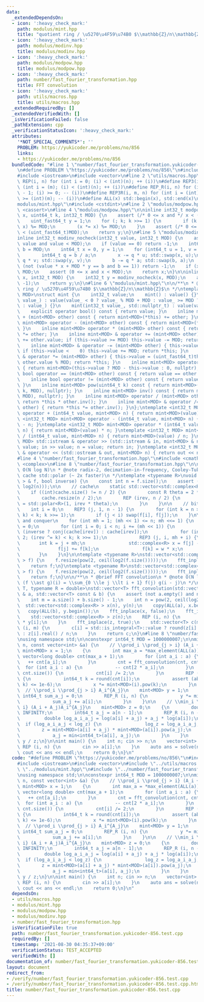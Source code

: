 ```yaml
---
data:
  _extendedDependsOn:
  - icon: ':heavy_check_mark:'
    path: modulus/mint.hpp
    title: "quotient ring / \u5270\u4F59\u74B0 $\\mathbb{Z}/n\\mathbb{Z}$"
  - icon: ':heavy_check_mark:'
    path: modulus/modinv.hpp
    title: modulus/modinv.hpp
  - icon: ':heavy_check_mark:'
    path: modulus/modpow.hpp
    title: modulus/modpow.hpp
  - icon: ':heavy_check_mark:'
    path: number/fast_fourier_transformation.hpp
    title: FFT convolution
  - icon: ':heavy_check_mark:'
    path: utils/macros.hpp
    title: utils/macros.hpp
  _extendedRequiredBy: []
  _extendedVerifiedWith: []
  _isVerificationFailed: false
  _pathExtension: cpp
  _verificationStatusIcon: ':heavy_check_mark:'
  attributes:
    '*NOT_SPECIAL_COMMENTS*': ''
    PROBLEM: https://yukicoder.me/problems/no/856
    links:
    - https://yukicoder.me/problems/no/856
  bundledCode: "#line 1 \"number/fast_fourier_transformation.yukicoder-856.test.cpp\"\
    \n#define PROBLEM \"https://yukicoder.me/problems/no/856\"\n#include <algorithm>\n\
    #include <iostream>\n#include <vector>\n#line 2 \"utils/macros.hpp\"\n#define\
    \ REP(i, n) for (int i = 0; (i) < (int)(n); ++ (i))\n#define REP3(i, m, n) for\
    \ (int i = (m); (i) < (int)(n); ++ (i))\n#define REP_R(i, n) for (int i = (int)(n)\
    \ - 1; (i) >= 0; -- (i))\n#define REP3R(i, m, n) for (int i = (int)(n) - 1; (i)\
    \ >= (int)(m); -- (i))\n#define ALL(x) std::begin(x), std::end(x)\n#line 2 \"\
    modulus/mint.hpp\"\n#include <cstdint>\n#line 2 \"modulus/modpow.hpp\"\n#include\
    \ <cassert>\n#line 4 \"modulus/modpow.hpp\"\n\ninline int32_t modpow(uint_fast64_t\
    \ x, uint64_t k, int32_t MOD) {\n    assert (/* 0 <= x and */ x < (uint_fast64_t)MOD);\n\
    \    uint_fast64_t y = 1;\n    for (; k; k >>= 1) {\n        if (k & 1) (y *=\
    \ x) %= MOD;\n        (x *= x) %= MOD;\n    }\n    assert (/* 0 <= y and */ y\
    \ < (uint_fast64_t)MOD);\n    return y;\n}\n#line 5 \"modulus/modinv.hpp\"\n\n\
    inline int32_t modinv_nocheck(int32_t value, int32_t MOD) {\n    assert (0 <=\
    \ value and value < MOD);\n    if (value == 0) return -1;\n    int64_t a = value,\
    \ b = MOD;\n    int64_t x = 0, y = 1;\n    for (int64_t u = 1, v = 0; a; ) {\n\
    \        int64_t q = b / a;\n        x -= q * u; std::swap(x, u);\n        y -=\
    \ q * v; std::swap(y, v);\n        b -= q * a; std::swap(b, a);\n    }\n    if\
    \ (not (value * x + MOD * y == b and b == 1)) return -1;\n    if (x < 0) x +=\
    \ MOD;\n    assert (0 <= x and x < MOD);\n    return x;\n}\n\ninline int32_t modinv(int32_t\
    \ x, int32_t MOD) {\n    int32_t y = modinv_nocheck(x, MOD);\n    assert (y !=\
    \ -1);\n    return y;\n}\n#line 6 \"modulus/mint.hpp\"\n\n/**\n * @brief quotient\
    \ ring / \u5270\u4F59\u74B0 $\\mathbb{Z}/n\\mathbb{Z}$\n */\ntemplate <int32_t\
    \ MOD>\nstruct mint {\n    int32_t value;\n    mint() : value() {}\n    mint(int64_t\
    \ value_) : value(value_ < 0 ? value_ % MOD + MOD : value_ >= MOD ? value_ % MOD\
    \ : value_) {}\n    mint(int32_t value_, std::nullptr_t) : value(value_) {}\n\
    \    explicit operator bool() const { return value; }\n    inline mint<MOD> operator\
    \ + (mint<MOD> other) const { return mint<MOD>(*this) += other; }\n    inline\
    \ mint<MOD> operator - (mint<MOD> other) const { return mint<MOD>(*this) -= other;\
    \ }\n    inline mint<MOD> operator * (mint<MOD> other) const { return mint<MOD>(*this)\
    \ *= other; }\n    inline mint<MOD> & operator += (mint<MOD> other) { this->value\
    \ += other.value; if (this->value >= MOD) this->value -= MOD; return *this; }\n\
    \    inline mint<MOD> & operator -= (mint<MOD> other) { this->value -= other.value;\
    \ if (this->value <    0) this->value += MOD; return *this; }\n    inline mint<MOD>\
    \ & operator *= (mint<MOD> other) { this->value = (uint_fast64_t)this->value *\
    \ other.value % MOD; return *this; }\n    inline mint<MOD> operator - () const\
    \ { return mint<MOD>(this->value ? MOD - this->value : 0, nullptr); }\n    inline\
    \ bool operator == (mint<MOD> other) const { return value == other.value; }\n\
    \    inline bool operator != (mint<MOD> other) const { return value != other.value;\
    \ }\n    inline mint<MOD> pow(uint64_t k) const { return mint<MOD>(modpow(value,\
    \ k, MOD), nullptr); }\n    inline mint<MOD> inv() const { return mint<MOD>(modinv(value,\
    \ MOD), nullptr); }\n    inline mint<MOD> operator / (mint<MOD> other) const {\
    \ return *this * other.inv(); }\n    inline mint<MOD> & operator /= (mint<MOD>\
    \ other) { return *this *= other.inv(); }\n};\ntemplate <int32_t MOD> mint<MOD>\
    \ operator + (int64_t value, mint<MOD> n) { return mint<MOD>(value) + n; }\ntemplate\
    \ <int32_t MOD> mint<MOD> operator - (int64_t value, mint<MOD> n) { return mint<MOD>(value)\
    \ - n; }\ntemplate <int32_t MOD> mint<MOD> operator * (int64_t value, mint<MOD>\
    \ n) { return mint<MOD>(value) * n; }\ntemplate <int32_t MOD> mint<MOD> operator\
    \ / (int64_t value, mint<MOD> n) { return mint<MOD>(value) / n; }\ntemplate <int32_t\
    \ MOD> std::istream & operator >> (std::istream & in, mint<MOD> & n) { int64_t\
    \ value; in >> value; n = value; return in; }\ntemplate <int32_t MOD> std::ostream\
    \ & operator << (std::ostream & out, mint<MOD> n) { return out << n.value; }\n\
    #line 4 \"number/fast_fourier_transformation.hpp\"\n#include <cmath>\n#include\
    \ <complex>\n#line 8 \"number/fast_fourier_transformation.hpp\"\n\n/**\n * @note\
    \ O(N log N)\n * @note radix-2, decimation-in-frequency, Cooley-Tukey\n * @note\
    \ cache std::polar (~ 2x faster)\n */\ntemplate <typename R>\nvoid fft_inplace(std::vector<std::complex<R>\
    \ > & f, bool inverse) {\n    const int n = f.size();\n    assert (n == pow(2,\
    \ log2(n)));\n\n    // cache\n    static std::vector<std::complex<R> > cache;\n\
    \    if ((int)cache.size() != n / 2) {\n        const R theta = 2 * M_PI / n;\n\
    \        cache.resize(n / 2);\n        REP (irev, n / 2) {\n            cache[irev]\
    \ = std::polar<R>(1, irev * theta);\n        }\n    }\n\n    // bit reverse\n\
    \    int i = 0;\n    REP3 (j, 1, n - 1) {\n        for (int k = n >> 1; (i ^=\
    \ k) < k; k >>= 1);\n        if (j < i) swap(f[i], f[j]);\n    }\n\n    // divide\
    \ and conquer\n    for (int mh = 1; (mh << 1) <= n; mh <<= 1) {\n        int irev\
    \ = 0;\n        for (int i = 0; i < n; i += (mh << 1)) {\n            auto w =\
    \ (inverse ? conj(cache[irev]) : cache[irev]);\n            for (int k = n >>\
    \ 2; (irev ^= k) < k; k >>= 1);\n            REP3 (j, i, mh + i) {\n         \
    \       int k = j + mh;\n                std::complex<R> x = f[j] - f[k];\n  \
    \              f[j] += f[k];\n                f[k] = w * x;\n            }\n \
    \       }\n    }\n}\n\ntemplate <typename R>\nstd::vector<std::complex<R> > fft(std::vector<std::complex<R>\
    \ > f) {\n    f.resize(pow(2, ceil(log2(f.size()))));\n    fft_inplace(f, false);\n\
    \    return f;\n}\ntemplate <typename R>\nstd::vector<std::complex<R> > ifft(std::vector<std::complex<R>\
    \ > f) {\n    f.resize(pow(2, ceil(log2(f.size()))));\n    fft_inplace(f, true);\n\
    \    return f;\n}\n\n/**\n * @brief FFT convolution\n * @note O(N log N)\n * @note\
    \ (f \\ast g)(i) = \\sum_{0 \\le j \\lt i + 1} f(j) g(i - j)\n */\ntemplate <typename\
    \ T, typename R = double>\nstd::vector<T> fft_convolution(std::vector<T> const\
    \ & a, std::vector<T> const & b) {\n    assert (not a.empty() and not b.empty());\n\
    \    int m = a.size() + b.size() - 1;\n    int n = pow(2, ceil(log2(m)));\n  \
    \  std::vector<std::complex<R> > x(n), y(n);\n    copy(ALL(a), x.begin());\n \
    \   copy(ALL(b), y.begin());\n    fft_inplace(x, false);\n    fft_inplace(y, false);\n\
    \    std::vector<std::complex<R> > z(n);\n    REP (i, n) {\n        z[i] = x[i]\
    \ * y[i];\n    }\n    fft_inplace(z, true);\n    std::vector<T> c(m);\n    REP\
    \ (i, m) {\n        c[i] = std::is_integral<T>::value ? round(z[i].real() / n)\
    \ : z[i].real() / n;\n    }\n    return c;\n}\n#line 8 \"number/fast_fourier_transformation.yukicoder-856.test.cpp\"\
    \nusing namespace std;\n\nconstexpr int64_t MOD = 1000000007;\n\nmint<MOD> solve(int\
    \ n, const vector<int> &a) {\n    // \\prod_i \\prod_{j > i} (A_i + A_j)\n   \
    \ mint<MOD> x = 1;\n    {\n        int max_a = *max_element(ALL(a));\n       \
    \ vector<long double> cnt(max_a + 1);\n        for (int a_i : a) {\n         \
    \   ++ cnt[a_i];\n        }\n        cnt = fft_convolution(cnt, cnt);\n      \
    \  for (int a_i : a) {\n            -- cnt[2 * a_i];\n        }\n        REP (i,\
    \ cnt.size()) {\n            cnt[i] /= 2;\n        }\n        REP (i, cnt.size())\
    \ {\n            int64_t k = round(cnt[i]);\n            assert (abs(cnt[i] -\
    \ k) <= 1e-6);\n            x *= mint<MOD>(i).pow(k);\n        }\n    }\n\n  \
    \  // \\prod_i \\prod_{j > i} A_i^{A_j}\n    mint<MOD> y = 1;\n    {\n       \
    \ int64_t sum_a_j = 0;\n        REP_R (i, n) {\n            y *= mint<MOD>(a[i]).pow(sum_a_j);\n\
    \            sum_a_j += a[i];\n        }\n    }\n\n    // \\min_i \\mimn_{j >\
    \ i} (A_i + A_j)A_i^{A_j}\n    mint<MOD> z = 0;\n    {\n        double log_z =\
    \ INFINITY;\n        int64_t a_j = a[n - 1];\n        REP_R (i, n - 1) {\n   \
    \         double log_a_i_a_j = log(a[i] + a_j) + a_j * log(a[i]);\n          \
    \  if (log_a_i_a_j < log_z) {\n                log_z = log_a_i_a_j;\n        \
    \        z = mint<MOD>(a[i] + a_j) * mint<MOD>(a[i]).pow(a_j);\n            }\n\
    \            a_j = min<int64_t>(a[i], a_j);\n        }\n    }\n    return x *\
    \ y / z;\n}\n\nint main() {\n    int n; cin >> n;\n    vector<int> a(n);\n   \
    \ REP (i, n) {\n        cin >> a[i];\n    }\n    auto ans = solve(n, a);\n   \
    \ cout << ans << endl;\n    return 0;\n}\n"
  code: "#define PROBLEM \"https://yukicoder.me/problems/no/856\"\n#include <algorithm>\n\
    #include <iostream>\n#include <vector>\n#include \"../utils/macros.hpp\"\n#include\
    \ \"../modulus/mint.hpp\"\n#include \"../number/fast_fourier_transformation.hpp\"\
    \nusing namespace std;\n\nconstexpr int64_t MOD = 1000000007;\n\nmint<MOD> solve(int\
    \ n, const vector<int> &a) {\n    // \\prod_i \\prod_{j > i} (A_i + A_j)\n   \
    \ mint<MOD> x = 1;\n    {\n        int max_a = *max_element(ALL(a));\n       \
    \ vector<long double> cnt(max_a + 1);\n        for (int a_i : a) {\n         \
    \   ++ cnt[a_i];\n        }\n        cnt = fft_convolution(cnt, cnt);\n      \
    \  for (int a_i : a) {\n            -- cnt[2 * a_i];\n        }\n        REP (i,\
    \ cnt.size()) {\n            cnt[i] /= 2;\n        }\n        REP (i, cnt.size())\
    \ {\n            int64_t k = round(cnt[i]);\n            assert (abs(cnt[i] -\
    \ k) <= 1e-6);\n            x *= mint<MOD>(i).pow(k);\n        }\n    }\n\n  \
    \  // \\prod_i \\prod_{j > i} A_i^{A_j}\n    mint<MOD> y = 1;\n    {\n       \
    \ int64_t sum_a_j = 0;\n        REP_R (i, n) {\n            y *= mint<MOD>(a[i]).pow(sum_a_j);\n\
    \            sum_a_j += a[i];\n        }\n    }\n\n    // \\min_i \\mimn_{j >\
    \ i} (A_i + A_j)A_i^{A_j}\n    mint<MOD> z = 0;\n    {\n        double log_z =\
    \ INFINITY;\n        int64_t a_j = a[n - 1];\n        REP_R (i, n - 1) {\n   \
    \         double log_a_i_a_j = log(a[i] + a_j) + a_j * log(a[i]);\n          \
    \  if (log_a_i_a_j < log_z) {\n                log_z = log_a_i_a_j;\n        \
    \        z = mint<MOD>(a[i] + a_j) * mint<MOD>(a[i]).pow(a_j);\n            }\n\
    \            a_j = min<int64_t>(a[i], a_j);\n        }\n    }\n    return x *\
    \ y / z;\n}\n\nint main() {\n    int n; cin >> n;\n    vector<int> a(n);\n   \
    \ REP (i, n) {\n        cin >> a[i];\n    }\n    auto ans = solve(n, a);\n   \
    \ cout << ans << endl;\n    return 0;\n}\n"
  dependsOn:
  - utils/macros.hpp
  - modulus/mint.hpp
  - modulus/modpow.hpp
  - modulus/modinv.hpp
  - number/fast_fourier_transformation.hpp
  isVerificationFile: true
  path: number/fast_fourier_transformation.yukicoder-856.test.cpp
  requiredBy: []
  timestamp: '2021-08-30 04:35:37+09:00'
  verificationStatus: TEST_ACCEPTED
  verifiedWith: []
documentation_of: number/fast_fourier_transformation.yukicoder-856.test.cpp
layout: document
redirect_from:
- /verify/number/fast_fourier_transformation.yukicoder-856.test.cpp
- /verify/number/fast_fourier_transformation.yukicoder-856.test.cpp.html
title: number/fast_fourier_transformation.yukicoder-856.test.cpp
---
```

